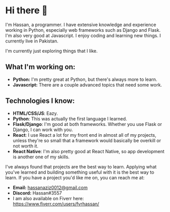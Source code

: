 # Hi there 👋

I'm Hassan, a programmer. I have extensive knowledge and experience working in Python, especially web frameworks such as Django and Flask. I'm also very good at Javascript. I enjoy coding and learning new things. I currently live in Pakistan.

I'm currently just exploring things that I like.

## What I'm working on:
- **Python:** I'm pretty great at Python, but there's always more to learn.
- **Javascript:** There are a couple advanced topics that need some work.  

## Technologies I know:
* **HTML/CSS/JS**: Eazy.
* **Python**: This was actually the first language I learned.
* **Flask/Django**: I'm good at both frameworks. Whether you use Flask or Django, I can work with you.
* **React**: I use React a lot for my front end in almost all of my projects, unless they're so small that a framework would basically be overkill or not worth it.
* **React Native**: I'm also pretty good at React Native, so app development is another one of my skills.


I've always found that projects are the best way to learn. Applying what you've learned and building something useful with it is the best way to learn. If you have a project you'd like me on, you can reach me at:
- **Email:** hassanaziz0012@gmail.com
- **Discord:** Hassan#3557 
- I am also available on Fiverr here: https://www.fiverr.com/users/fvrhassan/

<!--
**guywitheyes/guywitheyes** is a ✨ _special_ ✨ repository because its `README.md` (this file) appears on your GitHub profile.

Here are some ideas to get you started:

- 🔭 I’m currently working on ...
- 🌱 I’m currently learning ...
- 👯 I’m looking to collaborate on ...
- 🤔 I’m looking for help with ...
- 💬 Ask me about ...
- 📫 How to reach me: ...
- 😄 Pronouns: ...
- ⚡ Fun fact: ...
-->
